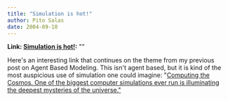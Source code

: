 ```yaml
---
title: "Simulation is hot!"
author: Pito Salas
date: 2004-09-10
---
```


**Link: [Simulation is hot!](None):** ""

Here's an interesting link that continues on the theme from my previous post
on Agent Based Modeling. This isn't agent based, but it is kind of the most
auspicious use of simulation one could imagine: "[Computing the Cosmos. One of
the biggest computer simulations ever run is illuminating the deepest
mysteries of the
universe."](<http://www.spectrum.ieee.org/WEBONLY/publicfeature/aug04/0804cos.html>)


